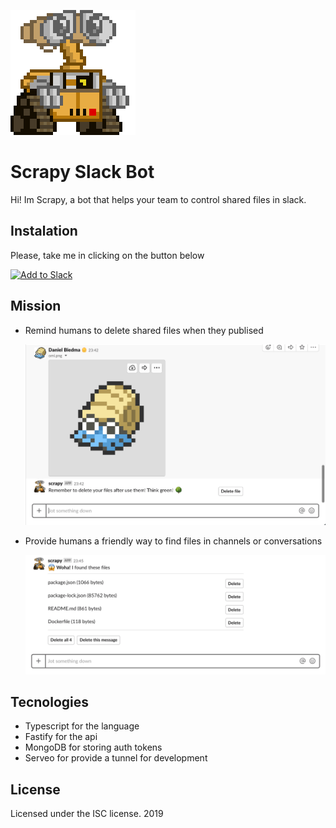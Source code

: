 ![Scrapy image like wall-e](./public/scrapy@200.png)

# Scrapy Slack Bot

Hi! Im Scrapy, a bot that helps your team to control shared files in slack.

## Instalation

Please, take me in clicking on the button below

<a href="https://slack.com/oauth/authorize?client_id=12052861009.553791303268&scope=bot,files:read,commands,files:write:user,chat:write:bot"><img alt="Add to Slack" height="40" width="139" src="https://platform.slack-edge.com/img/add_to_slack.png" srcset="https://platform.slack-edge.com/img/add_to_slack.png 1x, https://platform.slack-edge.com/img/add_to_slack@2x.png 2x" /></a>

## Mission

-   Remind humans to delete shared files when they publised

    ![Scrapy image like wall-e](./public/reminder.png)

-   Provide humans a friendly way to find files in channels or conversations

    ![Scrapy image like wall-e](./public/list-command.png)

## Tecnologies

-   Typescript for the language
-   Fastify for the api
-   MongoDB for storing auth tokens
-   Serveo for provide a tunnel for development

## License

Licensed under the ISC license. 2019
